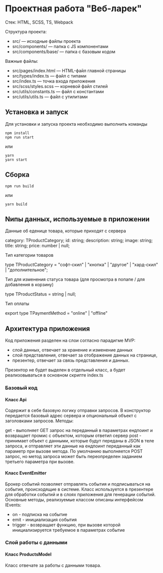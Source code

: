 # Проектная работа "Веб-ларек"

Стек: HTML, SCSS, TS, Webpack

Структура проекта:
- src/ — исходные файлы проекта
- src/components/ — папка с JS компонентами
- src/components/base/ — папка с базовым кодом

Важные файлы:
- src/pages/index.html — HTML-файл главной страницы
- src/types/index.ts — файл с типами
- src/index.ts — точка входа приложения
- src/scss/styles.scss — корневой файл стилей
- src/utils/constants.ts — файл с константами
- src/utils/utils.ts — файл с утилитами

## Установка и запуск
Для установки и запуска проекта необходимо выполнить команды

```
npm install
npm run start
```

или

```
yarn
yarn start
```
## Сборка

```
npm run build
```

или

```
yarn build
```


## Nипы данных, используемые в приложении

Данные об еденице товара, которые приходят с сервера


  category: TProductCategory;
  id: string;
  description: string;
  image: string;
  title: string;
  price: number | null;



Тип категории товаров

type TProductCategory = "софт-скил" | "кнопка" | "другое" | "хард-скил" | "дополнительное";

Тип для изменения статуса товара (для просмотра в попапе / для добавления в корзину)

type TProductStatus = string | null;





Тип оплаты


export type TPaymentMethod = "online" | "offline"




## Архитектура приложения

Код приложения разделен на слои согласно парадигме MVP:

 - слой данных, отвечает за хранение и изменение данных
 - слой представления, отвечает за отображение данных на странице,
 - презентер, отвечает за связь представления и данных.

Презентор не будет выделен в отдельный класс, а будет реализовываться в основном скрипте index.ts

### Базовый код

#### Класс Api
Содержит в себе базовую логику отправки запросов. В конструктор передается базовый адрес сервера и опциональный объект с заголовками запросов. Методы:

get - выполняет GET запрос на переданный в параметрах ендпоинт и возвращает промис с объектом, которым ответил сервер
post - принимает объект с данными, которые будут переданы в JSON в теле запроса, и отправляет эти данные на ендпоинт переданный как параметр при вызове метода. По умолчанию выполняется POST запрос, но метод запроса может быть переопределен заданием третьего параметра при вызове.

#### Класс EventEmitter
Брокер событий позволяет отправлять события и подписываться на события, происходящие в системе. Класс используется в презентере для обработки событий и в слоях приложения для генерации событий.
Основные методы, реализуемые классом описаны интерфейсом IEvents:

 - on - подписка на событие 
 - emit - инициализация события
 - trigger - возвращает функцию, при вызове которой инициализируется требуемое в параметрах событие

### Слой работы с данными

#### Класс ProductsModel

Класс отвечате за работы с данными товара.

